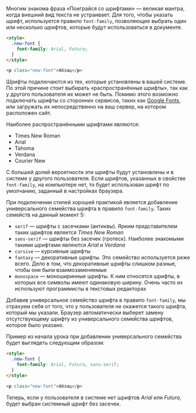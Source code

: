 Многим знакома фраза «Поиграйся со шрифтами» — великая мантра, когда внешний вид текста не устраивает. Для того, чтобы указать шрифт, используется правило `font-family`, позволяющее выбрать один или несколько шрифтов, которые будут использоваться в документе.

```html
<style>
  .new-font {
    font-family: Arial, Futura;
  }
</style>

<p class="new-font">Абзац</p>
```

Шрифты подключаются из тех, которые установлены в вашей системе. По этой причине стоит выбирать «распространённые шрифты», так как у другого пользователя их может не быть. Помимо этого возможно подключать шрифты со сторонних сервисов, таких как [Google Fonts](https://fonts.google.com/), или загружать их непосредственно на ваш сервер, на котором расположен сайт.

Наиболее распространёнными шрифтами являются:

* Times New Roman
* Arial
* Tahoma
* Verdana
* Courier New

С большей долей вероятности эти шрифты будут установлены и в системе у другого пользователя. Если шрифтов, указанных в свойстве `font-family`, на компьютере нет, то будет использован шрифт по умолчанию, заданный в настройках браузера.

При подключении стилей хорошей практикой является добавление универсального семейства шрифта в правило `font-family`. Таких семейств на данный момент 5:

* `serif` — шрифты с засечками (антиквы). Ярким представителем таких шрифтов является _Times New Roman_
* `sans-serif` — шрифты без засечек (гротеск). Наиболее знакомыми такими шрифтами являются _Arial_ и _Verdana_
* `cursive` — курсивные шрифты
* `fantasy` — декоративные шрифты. Это семейство используется реже всего. Дело в том, что декоративные шрифты слишком разные, чтобы они были взаимозаменяемые
* `monospace` — моноширинные шрифты. К ним относятся шрифты, в которых все символы имеют одинаковую ширину. Очень часто их используют программисты в текстовых редакторах

Добавив универсальное семейство шрифта в правило `font-family`, мы страхуем себя от того, что у пользователя не окажется такого шрифта, который мы указали. Браузер автоматически выберет замену отсутствующему шрифту из универсального семейства шрифтов, которое было указано.

Пример из начала урока при добавлении универсального семейства будет выглядеть следующим образом:

```html
<style>
  .new-font {
    font-family: Arial, Futura, sans-serif;
  }
</style>

<p class="new-font">Абзац</p>
```

Теперь, если у пользователя в системе нет шрифтов _Arial_ или _Futura_, будет выбран системный шрифт без засечек.

